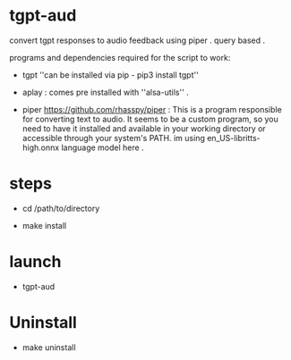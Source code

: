 # tgpt-aud
convert tgpt responses to audio feedback using piper . query based .

programs and dependencies required for the script to work:

   - tgpt ''can be installed via pip - pip3 install tgpt''
   - aplay : comes pre installed with  ''alsa-utils'' .

  -  piper <https://github.com/rhasspy/piper> : This is a program responsible for converting text to audio. It seems to be a custom program, so you need to have it installed and available in your working directory or accessible through your system's PATH. im using en_US-libritts-high.onnx language model here .


# steps

- cd /path/to/directory 

- make install 

# launch

- tgpt-aud 

# Uninstall

- make uninstall


